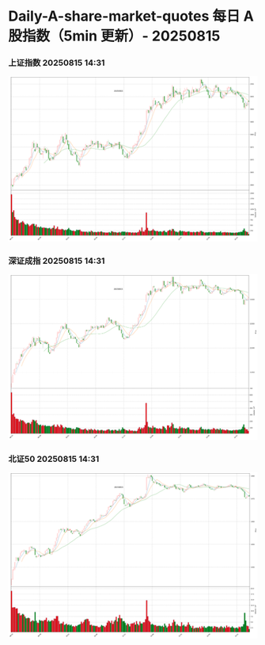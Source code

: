 
# Daily-A-share-market-quotes 每日 A 股指数（5min 更新）- 20250815

### 上证指数 20250815 14:31
![](./fig/2025/8/20250815-sh000001.png)

### 深证成指 20250815 14:31
![](./fig/2025/8/20250815-sz399001.png)

### 北证50 20250815 14:31
![](./fig/2025/8/20250815-bj899050.png)
